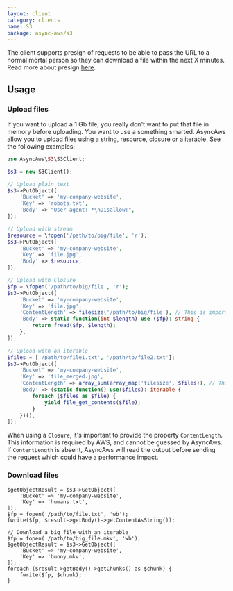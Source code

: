 ```yaml
---
layout: client
category: clients
name: S3
package: async-aws/s3
---
```


The client supports presign of requests to be able to pass the URL to a normal mortal
person so they can download a file within the next X minutes. Read more about presign
[here](/features/presign.md).

## Usage

### Upload files

If you want to upload a 1 Gb file, you really don't want to put that file in memory
before uploading. You want to use a something smarted. AsyncAws allow you to upload
files using a string, resource, closure or a iterable. See the following examples:

```php
use AsyncAws\S3\S3Client;

$s3 = new S3Client();

// Upload plain text
$s3->PutObject([
    'Bucket' => 'my-company-website',
    'Key' => 'robots.txt',
    'Body' => "User-agent: *\nDisallow:",
]);

// Upload with stream
$resource = \fopen('/path/to/big/file', 'r');
$s3->PutObject([
    'Bucket' => 'my-company-website',
    'Key' => 'file.jpg',
    'Body' => $resource,
]);

// Upload with Closure
$fp = \fopen('/path/to/big/file', 'r');
$s3->PutObject([
    'Bucket' => 'my-company-website',
    'Key' => 'file.jpg',
    'ContentLength' => filesize('/path/to/big/file'), // This is important
    'Body' => static function(int $length) use ($fp): string {
        return fread($fp, $length);
    },
]);

// Upload with an iterable
$files = ['/path/to/file1.txt', '/path/to/file2.txt'];
$s3->PutObject([
    'Bucket' => 'my-company-website',
    'Key' => 'file_merged.jpg',
    'ContentLength' => array_sum(array_map('filesize', $files)), // This is important
    'Body' => (static function() use($files): iterable {
        foreach ($files as $file) {
            yield file_get_contents($file);
        }
    })(),
]);
```

When using a `Closure`, it's important to provide the property `ContentLength`.
This information is required by AWS, and cannot be guessed by AsyncAws.
If `ContentLength` is absent, AsyncAws will read the output before sending the
request which could have a performance impact.


### Download files
```
$getObjectResult = $s3->GetObject([
    'Bucket' => 'my-company-website',
    'Key' => 'humans.txt',
]);
$fp = fopen('/path/to/file.txt', 'wb');
fwrite($fp, $result->getBody()->getContentAsString());

// Download a big file with an iterable
$fp = fopen('/path/to/big_file.mkv', 'wb');
$getObjectResult = $s3->GetObject([
    'Bucket' => 'my-company-website',
    'Key' => 'bunny.mkv',
]);
foreach ($result->getBody()->getChunks() as $chunk) {
    fwrite($fp, $chunk);
}
```
